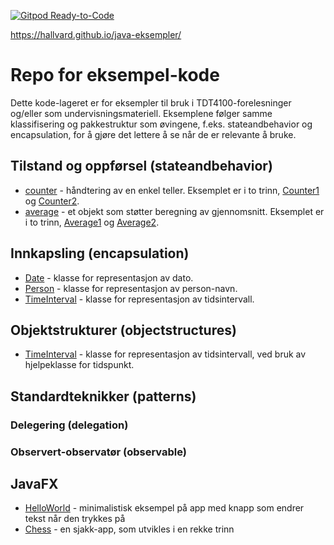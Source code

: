 [![Gitpod Ready-to-Code](https://img.shields.io/badge/Gitpod-Ready--to--Code-blue?logo=gitpod)](https://gitpod.io/#https://github.com/hallvard/java-eksempler/)

https://hallvard.github.io/java-eksempler/

# Repo for eksempel-kode

Dette kode-lageret er for eksempler til bruk i TDT4100-forelesninger og/eller som
undervisningsmateriell. Eksemplene følger samme klassifisering og pakkestruktur som øvingene,
f.eks. stateandbehavior og encapsulation, for å gjøre det lettere å se når de er relevante å bruke.

## Tilstand og oppførsel (stateandbehavior)

- [counter](src/main/java/stateandbehavior/counter/README.adoc) - håndtering av en enkel teller. Eksemplet er i to trinn, [Counter1](src/main/java/stateandbehavior/counter/Counter1.adoc) og [Counter2](src/main/java/stateandbehavior/counter/Counter2.adoc).
- [average](src/main/java/stateandbehavior/average/README.adoc) - et objekt som støtter beregning av gjennomsnitt. Eksemplet er i to trinn, [Average1](src/main/java/stateandbehavior/average/Average1.adoc) og [Average2](src/main/java/stateandbehavior/average/Average2.adoc).

## Innkapsling (encapsulation)

- [Date](src/main/java/encapsulation/date/) - klasse for representasjon av dato.
- [Person](src/main/java/encapsulation/person/) - klasse for representasjon av person-navn.
- [TimeInterval](src/main/java/encapsulation/timeinterval/) - klasse for representasjon av tidsintervall.

## Objektstrukturer (objectstructures)

- [TimeInterval](src/main/java/objectstructures/timeinterval/) - klasse for representasjon av tidsintervall, ved bruk av hjelpeklasse for tidspunkt.

## Standardteknikker (patterns)

### Delegering (delegation)

### Observert-observatør (observable)

## JavaFX

- [HelloWorld](src/main/java/javafx/helloworld/) - minimalistisk eksempel på app med knapp som endrer tekst når den trykkes på
- [Chess](src/main/java/javafx/chess/) - en sjakk-app, som utvikles i en rekke trinn
